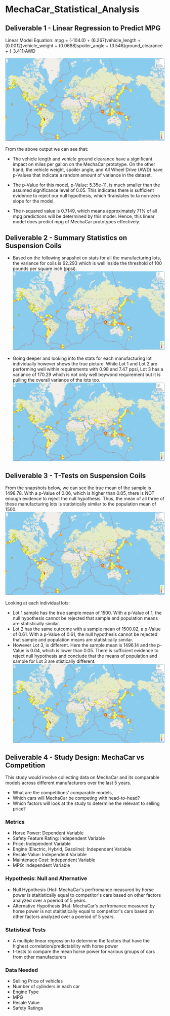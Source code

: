 # MechaCar_Statistical_Analysis

## Deliverable 1 - Linear Regression to Predict MPG

Linear Model Equation:
mpg = (-104.0) + (6.267)vehicle_length + (0.0012)vehicle_weight + (0.0688)spoiler_angle + (3.546)ground_clearance + (-3.411)AWD 

![Linear_Regression_Results](https://github.com/abhi82git/Mapping_Earthquakes/blob/950baa6724f47ba818f233b75c8daa3418db61be/Interactive_MAp_With_Earthquakes_TectonicPlates_Layers_Legend.png)

From the above output we can see that:

 - The vehicle length and vehicle ground clearance have a significant impact on miles per gallon on the MechaCar prototype. On the other hand, the vehicle weight, spoiler angle, and All Wheel Drive (AWD) have p-Values that indicate a random amount of variance in the dataset.

- The p-Value for this model, p-Value: 5.35e-11, is much smaller than the assumed significance level of 0.05. This indicates there is sufficient evidence to reject our null hypothesis, which ftranslates to ta non-zero slope for the model.

- The r-squared value is 0.7149, which means approximately 71% of all mpg predictions will be determined by this model. Hence, this linear model does predict mpg of MechaCar prototypes effectively.


## Deliverable 2 - Summary Statistics on Suspension Coils

- Based on the following snapshot on stats for all the manufacturing lots, the variance for coils is 62.293 which is well inside the threshold of 100 pounds per square inch (ppsi).
![Total_Summary_DF](https://github.com/abhi82git/Mapping_Earthquakes/blob/950baa6724f47ba818f233b75c8daa3418db61be/Interactive_MAp_With_Earthquakes_TectonicPlates_Layers_Legend.png)

- Going deeper and looking into the stats for each manufacturing lot individually however shows the true picture. While Lot 1 and Lot 2 are performing well within requirements with 0.98 and 7.47 ppsi, Lot 3 has a variance of 170.29 which is not only well beywond requirement but it is pulling the overall variance of the lots too.
![Lot_Summary_DF](https://github.com/abhi82git/Mapping_Earthquakes/blob/950baa6724f47ba818f233b75c8daa3418db61be/Interactive_Map_With_Earthquakes_TectonicPlates_Layers_Legend.png)


## Deliverable 3 - T-Tests on Suspension Coils
From the snapshots below,  we can see the true mean of the sample is 1498.78. With a p-Value of 0.06, which is higher than 0.05, there is NOT enough evidence to reject the null hypothesis. Thus, the mean of all three of these manufacturing lots is statistically similar to the  population mean of 1500.
![test_mean_without_log](https://github.com/abhi82git/Mapping_Earthquakes/blob/950baa6724f47ba818f233b75c8daa3418db61be/Interactive_MAp_With_Earthquakes_TectonicPlates_Layers_Legend.png)

Looking at each individual lots:
- Lot 1 sample has the true sample mean of 1500. With a p-Value of 1, the null hypothesis cannot be rejected that sample and population means are statistically similar.
- Lot 2 has the same outcome with a sample mean of 1500.02, a p-Value of 0.61. With a p-Value of 0.61, the null hypothesis cannot be rejected that sample and population means are statistically similar.
- However Lot 3, is different. Here the sample mean is 1496.14 and the p-Value is 0.04, which is lower than 0.05. There is sufficient evidence to reject null hypothesis and conclude that the means of population and sample for Lot 3 are stistically different.
![t-test_all_lots_without_log](https://github.com/abhi82git/Mapping_Earthquakes/blob/950baa6724f47ba818f233b75c8daa3418db61be/Interactive_MAp_With_Earthquakes_TectonicPlates_Layers_Legend.png)



## Deliverable 4 - Study Design: MechaCar vs Competition
This study would involve collecting data on MechaCar and its comparable models across  different manufacturers over the last 5 years.

- What are the competitions' comparable models,
- Which cars will MechaCar be competing with head-to-head? 
- Which factors will look at the study to determine the relevant to selling price?

### Metrics
- Horse Power: Dependent Variable
- Safety Feature Rating: Independent Variable
- Price: Independent Variable
- Engine (Electric, Hybrid, Gasoline): Independent Variable
- Resale Value: Independent Variable
- Maintenace Cost: Independent Variable
- MPG: Independent Variable

### Hypothesis: Null and Alternative
- Null Hypothesis (Ho): MechaCar's perfromance measured by horse power is staitistically equal to competitor's cars based on other factors analyzed over a poeriod of 5 years.
- Alternative Hypothesis (Ha): MechaCar's perfromance measured by horse power is not staitistically equal to competitor's cars based on other factors analyzed over a poeriod of 5 years.

### Statistical Tests
- A multiple linear regression to determine the factors that have the highest correlation/predictability with horse power
- t-tests to compare the mean horse power for various groups of cars from other manufacturers

### Data Needed
- Selling Price of vehicles
- Number of cylinders in each car
- Engine Type
- MPG
- Resale Value
- Safety Ratings


